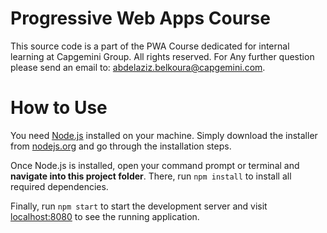 # Progressive Web Apps Course
This source code is a part of the PWA Course dedicated for internal learning at Capgemini Group. All rights reserved.
For Any further question please send an email to: abdelaziz.belkoura@capgemini.com.

# How to Use
You need [Node.js](https://nodejs.org) installed on your machine. Simply download the installer from [nodejs.org](https://nodejs.org) and go through the installation steps.

Once Node.js is installed, open your command prompt or terminal and **navigate into this project folder**. There, run `npm install` to install all required dependencies.

Finally, run `npm start` to start the development server and visit [localhost:8080](http://localhost:8080) to see the running application.
